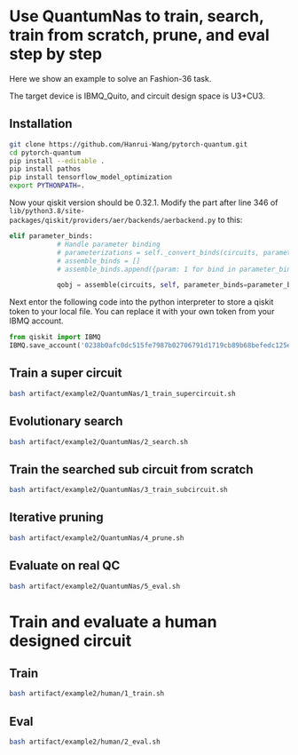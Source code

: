 # Use QuantumNas to train, search, train from scratch, prune, and eval step by step

Here we show an example to solve an Fashion-36 task.

The target device is IBMQ_Quito, and circuit design space is U3+CU3. 


## Installation
```bash
git clone https://github.com/Hanrui-Wang/pytorch-quantum.git
cd pytorch-quantum
pip install --editable .
pip install pathos
pip install tensorflow_model_optimization
export PYTHONPATH=.
```

Now your qiskit version should be 0.32.1. Modify the part after line 346 of `lib/python3.8/site-packages/qiskit/providers/aer/backends/aerbackend.py` to this:
```python
elif parameter_binds:
            # Handle parameter binding
            # parameterizations = self._convert_binds(circuits, parameter_binds)
            # assemble_binds = []
            # assemble_binds.append({param: 1 for bind in parameter_binds for param in bind})

            qobj = assemble(circuits, self, parameter_binds=parameter_binds)
```

Next entor the following code into the python interpreter to store a qiskit token to your local file. You can replace it with your own token from your IBMQ account.
```python
from qiskit import IBMQ
IBMQ.save_account('0238b0afc0dc515fe7987b02706791d1719cb89b68befedc125eded0607e6e9e9f26d3eed482f66fdc45fdfceca3aab2edb9519d96b39e9c78040194b86e7858', overwrite=True)
```

## Train a super circuit
```bash
bash artifact/example2/QuantumNas/1_train_supercircuit.sh
```

## Evolutionary search
```bash
bash artifact/example2/QuantumNas/2_search.sh
```

## Train the searched sub circuit from scratch
```bash
bash artifact/example2/QuantumNas/3_train_subcircuit.sh
```

## Iterative pruning
```bash
bash artifact/example2/QuantumNas/4_prune.sh
```

## Evaluate on real QC
```bash
bash artifact/example2/QuantumNas/5_eval.sh
```

# Train and evaluate a human designed circuit


## Train
```bash
bash artifact/example2/human/1_train.sh
```

## Eval
```bash
bash artifact/example2/human/2_eval.sh
```